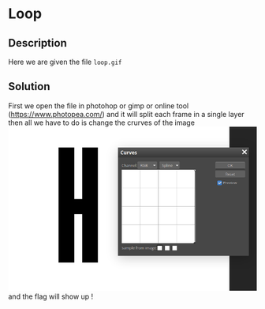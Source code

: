 # Loop

## Description
Here we are given the file `loop.gif`

## Solution
First we open the file in photohop or gimp or online tool (https://www.photopea.com/) and it will split each frame in a single layer then all we have to do is change the crurves of the image 
 ![](solve.png)
and the flag will show up !

